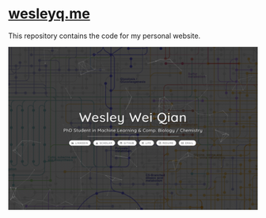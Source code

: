 # <a href="http://www.wesleyq.me"> wesleyq.me </a>

This repository contains the code for my personal website.

![preview](https://github.com/WesleyyC/wesleyyc.github.io/raw/master/rsc/screenshot.jpg)
